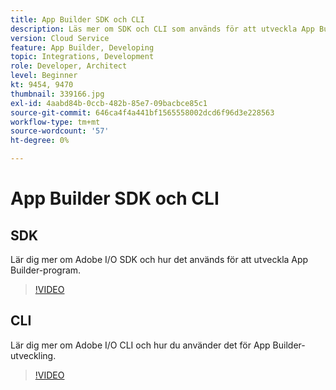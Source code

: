 ```yaml
---
title: App Builder SDK och CLI
description: Läs mer om SDK och CLI som används för att utveckla App Builder-applikationer.
version: Cloud Service
feature: App Builder, Developing
topic: Integrations, Development
role: Developer, Architect
level: Beginner
kt: 9454, 9470
thumbnail: 339166.jpg
exl-id: 4aabd84b-0ccb-482b-85e7-09bacbce85c1
source-git-commit: 646ca4f4a441bf1565558002dcd6f96d3e228563
workflow-type: tm+mt
source-wordcount: '57'
ht-degree: 0%

---
```


# App Builder SDK och CLI

## SDK

Lär dig mer om Adobe I/O SDK och hur det används för att utveckla App Builder-program.

>[!VIDEO](https://video.tv.adobe.com/v/339166/?quality=12&learn=on)

## CLI

Lär dig mer om Adobe I/O CLI och hur du använder det för App Builder-utveckling.

>[!VIDEO](https://video.tv.adobe.com/v/339167/?quality=12&learn=on)
